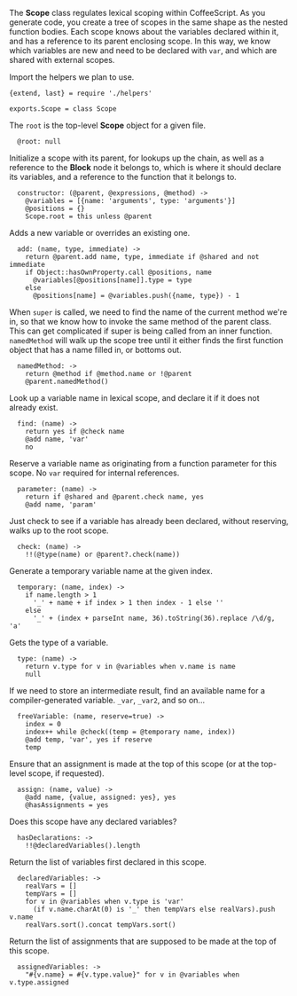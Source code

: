 The **Scope** class regulates lexical scoping within CoffeeScript. As you
generate code, you create a tree of scopes in the same shape as the nested
function bodies. Each scope knows about the variables declared within it,
and has a reference to its parent enclosing scope. In this way, we know which
variables are new and need to be declared with `var`, and which are shared
with external scopes.

Import the helpers we plan to use.

    {extend, last} = require './helpers'

    exports.Scope = class Scope

The `root` is the top-level **Scope** object for a given file.

      @root: null

Initialize a scope with its parent, for lookups up the chain,
as well as a reference to the **Block** node it belongs to, which is
where it should declare its variables, and a reference to the function that
it belongs to.

      constructor: (@parent, @expressions, @method) ->
        @variables = [{name: 'arguments', type: 'arguments'}]
        @positions = {}
        Scope.root = this unless @parent

Adds a new variable or overrides an existing one.

      add: (name, type, immediate) ->
        return @parent.add name, type, immediate if @shared and not immediate
        if Object::hasOwnProperty.call @positions, name
          @variables[@positions[name]].type = type
        else
          @positions[name] = @variables.push({name, type}) - 1

When `super` is called, we need to find the name of the current method we're
in, so that we know how to invoke the same method of the parent class. This
can get complicated if super is being called from an inner function.
`namedMethod` will walk up the scope tree until it either finds the first
function object that has a name filled in, or bottoms out.

      namedMethod: ->
        return @method if @method.name or !@parent
        @parent.namedMethod()

Look up a variable name in lexical scope, and declare it if it does not
already exist.

      find: (name) ->
        return yes if @check name
        @add name, 'var'
        no

Reserve a variable name as originating from a function parameter for this
scope. No `var` required for internal references.

      parameter: (name) ->
        return if @shared and @parent.check name, yes
        @add name, 'param'

Just check to see if a variable has already been declared, without reserving,
walks up to the root scope.

      check: (name) ->
        !!(@type(name) or @parent?.check(name))

Generate a temporary variable name at the given index.

      temporary: (name, index) ->
        if name.length > 1
          '_' + name + if index > 1 then index - 1 else ''
        else
          '_' + (index + parseInt name, 36).toString(36).replace /\d/g, 'a'

Gets the type of a variable.

      type: (name) ->
        return v.type for v in @variables when v.name is name
        null

If we need to store an intermediate result, find an available name for a
compiler-generated variable. `_var`, `_var2`, and so on...

      freeVariable: (name, reserve=true) ->
        index = 0
        index++ while @check((temp = @temporary name, index))
        @add temp, 'var', yes if reserve
        temp

Ensure that an assignment is made at the top of this scope
(or at the top-level scope, if requested).

      assign: (name, value) ->
        @add name, {value, assigned: yes}, yes
        @hasAssignments = yes

Does this scope have any declared variables?

      hasDeclarations: ->
        !!@declaredVariables().length

Return the list of variables first declared in this scope.

      declaredVariables: ->
        realVars = []
        tempVars = []
        for v in @variables when v.type is 'var'
          (if v.name.charAt(0) is '_' then tempVars else realVars).push v.name
        realVars.sort().concat tempVars.sort()

Return the list of assignments that are supposed to be made at the top
of this scope.

      assignedVariables: ->
        "#{v.name} = #{v.type.value}" for v in @variables when v.type.assigned

